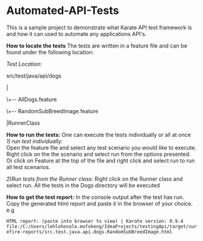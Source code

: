 # Automated-API-Tests
This is a sample project to demonstrate what Karate API test framework is and how it can used to automate any applications API's.  

**How to locate the tests**
The tests are written in a feature file and can be found under the following location: 
 
*Test Location:*
<p>src/test/java/api/dogs<p>  
<p> |</p> 
<p>  \+-- AllDogs.feature </p>
<p>  \+-- RandomSubBreedImage.feature</p>
<p>|RunnerClass</p>
    
**How to run the tests:**
One can execute the tests individually or all at once  
*1) run test individually:*  
Open the feature file and select any test scenario you would like to execute. Right click on the the scenario and select run from the options presented. Or click on Feature at the top of the file and right click and select run to run all test scenarios.

*2)Run tests from the Runner class:*
Right click on the Runner class and select run. All the tests in the Dogs directory will be executed
		
**How to get the test report:**
In the console output after the test has run. Copy the generated html report and paste it in the browser of your choice. e.g

`HTML report: (paste into browser to view) | Karate version: 0.9.4`
`file:/C:/Users/lehlohonolo.mofokeng/IdeaProjects/testingApi/target/surefire-reports/src.test.java.api.dogs.RandomSubBreedImage.html`

